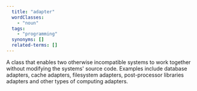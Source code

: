 ```yaml
---
  title: "adapter"
  wordClasses:
    - "noun"
  tags:
    - "programming"
  synonyms: []
  related-terms: []
---
```

A class that enables two otherwise incompatible systems to work together without modifying the systems' source code. Examples include database adapters, cache adapters, filesystem adapters, post-processor libraries adapters and other types of computing adapters.
